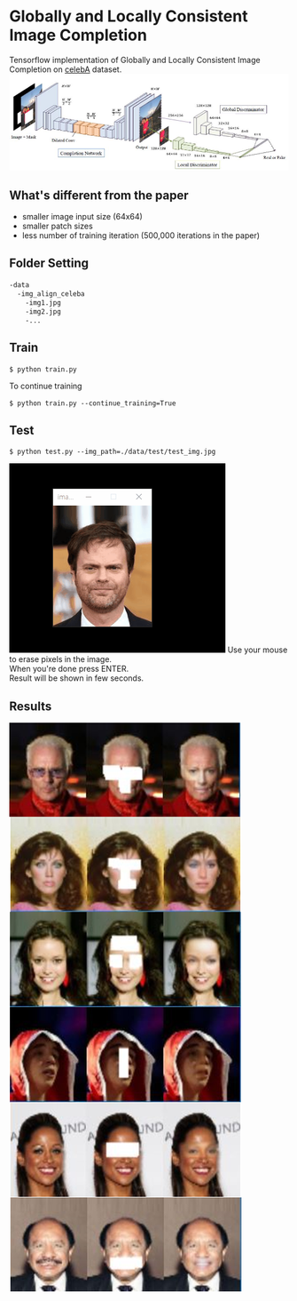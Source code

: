 # Globally and Locally Consistent Image Completion

Tensorflow implementation of Globally and Locally Consistent Image Completion on [celebA](http://mmlab.ie.cuhk.edu.hk/projects/CelebA.html) dataset.  
![Alt text](images/network.JPG?raw=true "network")

## What's different from the paper  
* smaller image input size (64x64)  
* smaller patch sizes  
* less number of training iteration (500,000 iterations in the paper)


## Folder Setting
```
-data
  -img_align_celeba
    -img1.jpg
    -img2.jpg
    -...
```


## Train
```
$ python train.py 
```

To continue training  
```
$ python train.py --continue_training=True
```

## Test  
```
$ python test.py --img_path=./data/test/test_img.jpg
```

![Alt text](images/res.gif?raw=true "result")
Use your mouse to erase pixels in the image.  
When you're done press ENTER.  
Result will be shown in few seconds.  


## Results  
![Alt text](images/res.png?raw=true "result")
